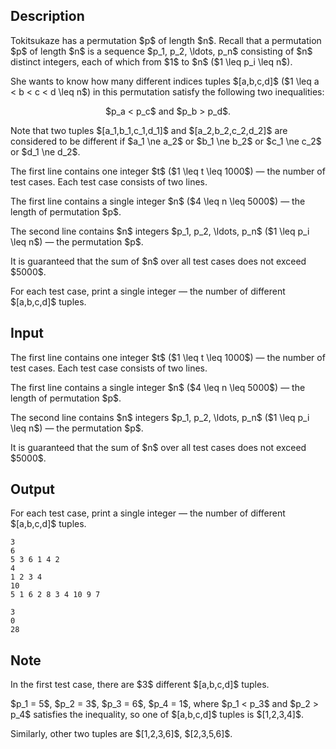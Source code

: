 ## Description

<div><p>Tokitsukaze has a permutation $p$ of length $n$. Recall that a permutation $p$ of length $n$ is a sequence $p_1, p_2, \ldots, p_n$ consisting of $n$ distinct integers, each of which from $1$ to $n$ ($1 \leq p_i \leq n$).</p><p>She wants to know how many different indices tuples $[a,b,c,d]$ ($1 \leq a &lt; b &lt; c &lt; d \leq n$) in this permutation satisfy the following two inequalities:</p><center>  $p_a &lt; p_c$ and $p_b &gt; p_d$. </center><p>Note that two tuples $[a_1,b_1,c_1,d_1]$ and $[a_2,b_2,c_2,d_2]$ are considered to be different if $a_1 \ne a_2$ or $b_1 \ne b_2$ or $c_1 \ne c_2$ or $d_1 \ne d_2$.</p></div><div class="input-specification"><p>The first line contains one integer $t$ ($1 \leq t \leq 1000$)&nbsp;— the number of test cases. Each test case consists of two lines.</p><p>The first line contains a single integer $n$ ($4 \leq n \leq 5000$)&nbsp;— the length of permutation $p$.</p><p>The second line contains $n$ integers $p_1, p_2, \ldots, p_n$ ($1 \leq p_i \leq n$)&nbsp;— the permutation $p$.</p><p>It is guaranteed that the sum of $n$ over all test cases does not exceed $5000$.</p></div><div class="output-specification"><p>For each test case, print a single integer&nbsp;— the number of different $[a,b,c,d]$ tuples.</p></div>

## Input

<p>The first line contains one integer $t$ ($1 \leq t \leq 1000$)&nbsp;— the number of test cases. Each test case consists of two lines.</p><p>The first line contains a single integer $n$ ($4 \leq n \leq 5000$)&nbsp;— the length of permutation $p$.</p><p>The second line contains $n$ integers $p_1, p_2, \ldots, p_n$ ($1 \leq p_i \leq n$)&nbsp;— the permutation $p$.</p><p>It is guaranteed that the sum of $n$ over all test cases does not exceed $5000$.</p>

## Output

<p>For each test case, print a single integer&nbsp;— the number of different $[a,b,c,d]$ tuples.</p>





```input1|2,3,6,7
3
6
5 3 6 1 4 2
4
1 2 3 4
10
5 1 6 2 8 3 4 10 9 7
```




```output1
3
0
28
```



## Note

<p>In the first test case, there are $3$ different $[a,b,c,d]$ tuples.</p><p>$p_1 = 5$, $p_2 = 3$, $p_3 = 6$, $p_4 = 1$, where $p_1 &lt; p_3$ and $p_2 &gt; p_4$ satisfies the inequality, so one of $[a,b,c,d]$ tuples is $[1,2,3,4]$.</p><p>Similarly, other two tuples are $[1,2,3,6]$, $[2,3,5,6]$.</p>
